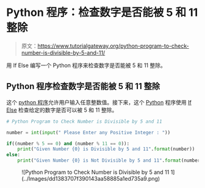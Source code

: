 # Python 程序：检查数字是否能被 5 和 11 整除

> 原文：<https://www.tutorialgateway.org/python-program-to-check-number-is-divisible-by-5-and-11/>

用 If Else 编写一个 Python 程序来检查数字是否能被 5 和 11 整除。

## Python 程序检查数字是否能被 5 和 11 整除

这个 [python 程序](https://www.tutorialgateway.org/python-programming-examples/)允许用户输入任意整数值。接下来，这个 [Python](https://www.tutorialgateway.org/python-tutorial/) 程序使用 [If Else](https://www.tutorialgateway.org/python-if-else/) 检查给定的数字是否可以被 5 和 11 整除。

```py
# Python Program to Check Number is Divisible by 5 and 11

number = int(input(" Please Enter any Positive Integer : "))

if((number % 5 == 0) and (number % 11 == 0)):
    print("Given Number {0} is Divisible by 5 and 11".format(number))
else:
    print("Given Number {0} is Not Divisible by 5 and 11".format(number))
```

<figure class="wp-block-image">![Python Program to Check Number is Divisible by 5 and 11 1](../Images/dd1383707f390143aa58885a1ed735a9.png)</figure>